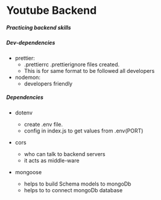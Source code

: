 # Youtube Backend

##### Practicing backend skills

##### Dev-dependencies

- prettier:
  - .prettierrc .prettierignore files created.
  - This is for same format to be followed all developers
- nodemon:
  - developers friendly

##### Dependencies

- dotenv

  - create .env file.
  - config in index.js to get values from .env(PORT)

- cors

  - who can talk to backend servers
  - it acts as middle-ware

- mongoose
  - helps to build Schema models to mongoDb
  - helps to to connect mongoDb database
